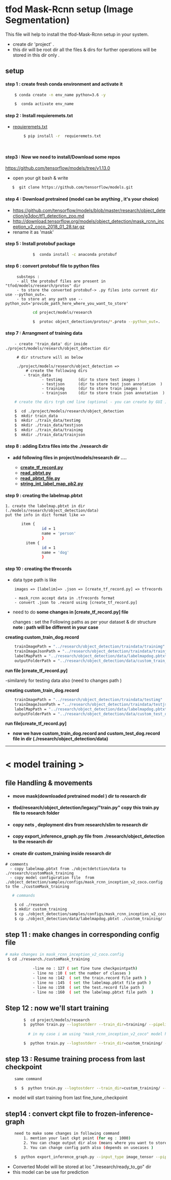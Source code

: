 
# tfod Mask-Rcnn setup (Image Segmentation)

This file will help to install the tfod-Mask-Rcnn setup in your system.

  * create dir 'project' .
  * this dir will be root dir all the files & dirs for further 
    operations will be stored in this dir only .


## setup


#### step 1 : create fresh conda environment and activate it 


```bash
    $ conda create -n env_name python=3.6 -y 

    $  conda activate env_name
```
#### step 2 : Install requieremets.txt
* [requieremets.txt](https://github.com/shubhamchau222/tensorflow-Basic-Installations/blob/main/mask_rcnn_requirements.txt)


```bash 
        $ pip install -r  requieremets.txt     

        
```

#### step3 : Now we need to install/Download some repos
https://github.com/tensorflow/models/tree/v1.13.0

- open your git bash  & write 
```bash 
   $  git clone https://github.com/tensorflow/models.git
```

#### step 4 : Download pretrained (model can be anything , it's your choice)
- https://github.com/tensorflow/models/blob/master/research/object_detection/g3doc/tf1_detection_zoo.md
- http://download.tensorflow.org/models/object_detection/mask_rcnn_inception_v2_coco_2018_01_28.tar.gz
- rename it as 'mask'

#### step 5 : Install protobuf package 

```bash
            $  conda install -c anaconda protobuf
   ```

#### step 6  : convert protobuf file to python files


         substeps : 
         - all the protobuf files are present in "tfod/models/research/protos" dir 
         - to store the converted protobuf-> .py files into current dir use --python_out=.
         - to store at any path use --python_out='provide_path_here_where_you_want_to_store'

```bash
            cd project/models/research

            $  protoc object_detection/protos/*.proto --python_out=.

   ```

#### step 7 : Arrangment of training data 


        - create 'train_data' dir inside ./project/models/research/object_detection dir 

         # dir structure will as below 

         ./project/models/research/object_detection =>
             # create the following dirs 
            - train_data 
                    - testimg       (dir to store test images )
                    - testjson      (dir to store test json annotation  )
                    - trainimg      (dir to store train images )
                    - trainjson     (dir to store train json annotation  )  

```bash 
    # create the dirs trgh cmd line (optional - you can create by GUI )

    $  cd ./project/models/research/object_detection
    $  mkdir train_data
    $  mkdir ./train_data/testimg
    $  mkdir ./train_data/testjson
    $  mkdir ./train_data/trainimg
    $  mkdir ./train_data/trainjson

```


#### step 8 : adding Extra files into the ./research dir 

- **add following files in project/models/research dir ....**

    - [**create_tf_record.py**](https://github.com/shubhamchau222/tensorflow-Basic-Installations/blob/master/mask_rcnn_imp_conversion_files/create_tf_records.py)
    - [**read_pbtxt.py**](https://github.com/shubhamchau222/tensorflow-Basic-Installations/blob/master/mask_rcnn_imp_conversion_files/read_pbtxt.py)
    - [**read_pbtxt_file.py**](https://github.com/shubhamchau222/tensorflow-Basic-Installations/blob/master/mask_rcnn_imp_conversion_files/read_pbtxt_file.py)
    - [**string_int_label_map_pb2.py**](https://github.com/shubhamchau222/tensorflow-Basic-Installations/blob/master/mask_rcnn_imp_conversion_files/string_int_label_map_pb2.py)

#### **step 9 : creating the labelmap.pbtxt** 

    1. create the labelmap.pbtxt in dir (./models/research/object_detection/data)
    put the info in dict format like =>

```bash
       item {
                id = 1 
                name = 'person' 
                }
         item {
                id = 1 
                name = 'dog' 
                }
```

#### **step 10 : creating the tfrecords** 

- data type path is like 
```
    images => [labelim]=> .json => [create_tf_record.py] => tfrecords

    - mask_rcnn accept data in .tfrecords format 
    - convert .json to .record using [create_tf_record.py]
```

- need to do **some changes in [create_tf_record.py] file**

  changes : set the Following paths as per your dataset & dir structure
  **note : path will be different in your case**

**creating custom_train_dog.record**
```bash 
    trainImagePath = "../research/object_detection/traindata/trainimg"
    trainImageJsonPath = "../research/object_detection/traindata/trainjson"
    labelMapPath = "../research/object_detection/data/labelmapdog.pbtxt"
    outputFolderPath = "../research/object_detection/data/custom_train_dog.record"
``` 
**run file [create_tf_record.py]**

-similarely for testing data also (need to changes path )

**creating custom_train_dog.record**
```bash 
    trainImagePath = "../research/object_detection/traindata/testimg"
    trainImageJsonPath = "../research/object_detection/traindata/testjson"
    labelMapPath = "../research/object_detection/data/labelmapdog.pbtxt"
    outputFolderPath = "../research/object_detection/data/custom_test_dog.record"
``` 
**run file[create_tf_record.py]**

- **now we have custom_train_dog.record and custom_test_dog.record file in dir (./research/object_detection/data)**

-------------------------------------------------------------------------------

# **<  model training  >** 
## file Handling & movements 
* #### move mask(downloaded pretrained model ) dir to research dir 
* #### tfod/research/object_detection/legacy/"train.py" copy this **train.py** file to **research folder**
* #### copy  **nets , deployment dirs** from **research/slim** to **research dir** 
* #### copy ****export_inference_graph.py**** file from **./research/object_detection** to the **research dir**
* #### create dir custom_training inside research dir 

``` 
# comments
  - copy labelmap.pbtxt from ./objectdetction/data to ./research/customMask_training
  - copy model configuration file  from ./object_detection/samples/configs/mask_rcnn_inception_v2_coco.config to the ./customMask_training

```

```bash 
   # commands 

    $ cd ./research
    $ mkdir custom_training    
    $ cp ./object_detection/samples/configs/mask_rcnn_inception_v2_coco.config ./custom_training
    $ cp ./object_detection/data/labelmapdog.pbtxt ./custom_training/

```


## **step 11 : make changes in corresponding config file** 

```bash 
# make changes in mask_rcnn_inception_v2_coco.config
 $ cd ./research./customMask_training
    
            -line no : 127 ( set fine tune checkpointpath)
            - line no :10 ( set the number of classes )
            - line no :142  ( set the train.record file path )
            - line no :145  ( set the labelmap.pbtxt file path )
            - line no :158  ( set the test.record file path )
            - line no :160  ( set the labelmap.pbtxt file path  )
```


## **Step 12 : now we'll start training**

```bash 
        $  cd project/models/research
        $  python train.py --logtostderr --train_dir=training/ --pipeline_config_path=training/"Your_model_name".config
          
          # in my case i am using "mask_rcnn_inception_v2_coco" model hence 

        $  python train.py --logtostderr --train_dir=custom_training/ --pipeline_config_path=custom_training/mask_rcnn_inception_v2_coco.config

```

## **step 13 : Resume training process from last checkpoint**  

```bash 
    same command 

    $  $  python train.py --logtostderr --train_dir=custom_training/ --pipeline_config_path=custom_training/mask_rcnn_inception_v2_coco.config
```

- model will start training from last fine_tune_checkpoint

## **step14 : convert ckpt file to frozen-inference-graph**

```bash 
    need to make some changes in following command
        1. mention your last ckpt point (for eg : 1000)
        2. You can chage output dir also (means where you want to store this output file ) (here : inference_graph)
        3. You can change config path also (depends on usecases ) 

    $  python export_inference_graph.py --input_type image_tensor --pipeline_config_path custom_training/mask_rcnn_inception_v2_coco.config --trained_checkpoint_prefix custom_training/model.ckpt-1000 --output_directory ready_to_go

```

- Converted Model will be stored at loc "./research/ready_to_go" dir 
- this model can be use for prediction 














        















  